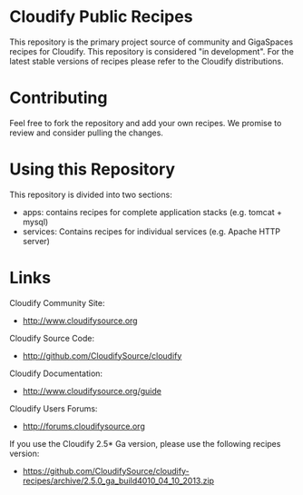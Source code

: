 Cloudify Public Recipes
=======================

This repository is the primary project source of community and GigaSpaces recipes for Cloudify. This repository is considered "in development". For the latest stable versions of recipes please refer to the Cloudify distributions. 

Contributing
============

Feel free to fork the repository and add your own recipes. We promise to review and consider pulling the changes.

Using this Repository
=====================

This repository is divided into two sections: 
* apps: contains recipes for complete application stacks (e.g. tomcat + mysql)
* services: Contains recipes for individual services (e.g. Apache HTTP server) 

Links
=====

Cloudify Community Site:

* http://www.cloudifysource.org

Cloudify Source Code:

* http://github.com/CloudifySource/cloudify

Cloudify Documentation:

* http://www.cloudifysource.org/guide

Cloudify Users Forums: 
* http://forums.cloudifysource.org

If you use the Cloudify 2.5* Ga version, please use the following recipes version:
* https://github.com/CloudifySource/cloudify-recipes/archive/2.5.0_ga_build4010_04_10_2013.zip

